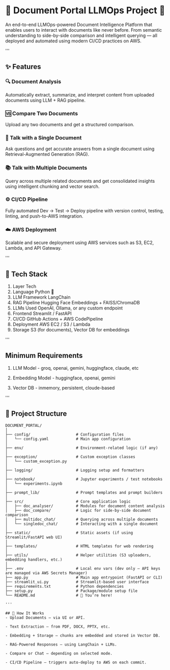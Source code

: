 # 📄 Document Portal LLMOps Project 🚀

An end-to-end LLMOps-powered Document Intelligence Platform that enables users to interact with documents like never before. From semantic understanding to side-by-side comparison and intelligent querying — all deployed and automated using modern CI/CD practices on AWS.

'''

## ✨ Features

### 🔍 Document Analysis

Automatically extract, summarize, and interpret content from uploaded documents using LLM + RAG pipeline.

### 🆚 Compare Two Documents

Upload any two documents and get a structured comparison.

### 💬 Talk with a Single Document

Ask questions and get accurate answers from a single document using Retrieval-Augmented Generation (RAG).

### 📚 Talk with Multiple Documents

Query across multiple related documents and get consolidated insights using intelligent chunking and vector search.

### ⚙️ CI/CD Pipeline

Fully automated Dev → Test → Deploy pipeline with version control, testing, linting, and push-to-AWS integration.

### ☁️ AWS Deployment

Scalable and secure deployment using AWS services such as S3, EC2, Lambda, and API Gateway.

'''

## 🧠 Tech Stack
1. Layer	        Tech
2. Language	        Python 🐍
3. LLM Framework	LangChain
4. RAG Pipeline	    Hugging Face Embeddings + FAISS/ChromaDB
5. LLMs Used	    OpenAI, Ollama, or any custom endpoint
6. Frontend	        Streamlit / FastAPI
7. CI/CD	        GitHub Actions + AWS CodePipeline
8. Deployment	    AWS EC2 / S3 / Lambda
9. Storage	        S3 (for documents), Vector DB for embeddings

'''

## Minimum Requirements

1. LLM Model - groq, openai, gemini, huggingface, claude, etc

2. Embedding Model - huggingface, openai, gemini

3. Vector DB - inmemory, persistent, cloude-based

'''

## 📂 Project Structure

```plaintext
DOCUMENT_PORTAL/
│
├── config/                    # Configuration files
│   └── config.yaml            # Main app configuration
│
├── env/                       # Environment-related logic (if any)
│
├── exception/                 # Custom exception classes
│   └── custom_exception.py
│
├── logging/                   # Logging setup and formatters
│
├── notebook/                  # Jupyter experiments / test notebooks
│   └── experiments.ipynb
│
├── prompt_lib/                # Prompt templates and prompt builders
│
├── src/                       # Core application logic
│   ├── doc_analyser/          # Modules for document content analysis
│   ├── doc_compare/           # Logic for side-by-side document comparison
│   ├── multidoc_chat/         # Querying across multiple documents
│   └── singledoc_chat/        # Interacting with a single document
│
├── static/                    # Static assets (if using Streamlit/FastAPI web UI)
│
├── templates/                 # HTML templates for web rendering
│
├── utils/                     # Helper utilities (S3 uploaders, embedding handlers, etc.)
│
├── .env                       # Local env vars (dev only – API keys are managed via AWS Secrets Manager)
├── app.py                     # Main app entrypoint (FastAPI or CLI)
├── streamlit_ui.py            # Streamlit-based user interface
├── requirements.txt           # Python dependencies
├── setup.py                   # Package/module setup file
└── README.md                  # 📘 You’re here!

'''

## 🚀 How It Works
- Upload Documents — via UI or API.

- Text Extraction — from PDF, DOCX, PPTX, etc.

- Embedding + Storage — chunks are embedded and stored in Vector DB.

- RAG-Powered Responses — using LangChain + LLMs.

- Compare or Chat — depending on selected mode.

- CI/CD Pipeline — triggers auto-deploy to AWS on each commit.
